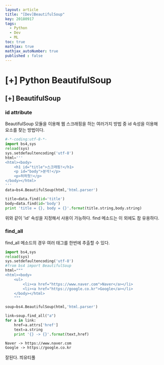 ```yaml
---
layout: article
title: "[Dev]BeautifulSoup"
key: 20180917
tags:
  - Python
  - Dev
  - ML
toc: true
mathjax: true
mathjax_autoNumber: true
published : false
---
```


# [+] Python BeautifulSoup

## [+] BeautifulSoup

### id attribute

BeautifulSoup 모듈을 이용해 웹 스크래핑을 하는 여러가지 방법 중 id 속성을 이용해 요소를 찾는 방법이다.

```python
#-*-coding:utf-8-*-
import bs4,sys
reload(sys)
sys.setdefaultencoding('utf-8')
html='''
<html><body>
    <h1 id="title">스크래핑!</h1>
    <p id="body">분석!</p>
    <p>허허헛!</p>
</body></html>
'''
data=bs4.BeautifulSoup(html,'html.parser')

title=data.find(id='title')
body=data.find(id='body')
print 'title = {}, body = {}'.format(title.string,body.string)
```

위와 같이 'id' 속성을 지정해서 사용이 가능하다.  find 메소드는 이 외에도 참 유용하다.

### find_all

find_all 메소드의 경우 여러 태그를 한번에 추출할 수 있다.

```python
import bs4,sys
reload(sys)
sys.setdefaultencoding('utf-8')
#from bs4 import BeautifulSoup
html="""
<html><body>
    <ul>
        <li><a href="https://www.naver.com">Naver</a></li>
        <li><a href="https://google.co.kr">Google</a></li>
    </body></html>
    """

soup=bs4.BeautifulSoup(html,'html.parser')

link=soup.find_all("a")
for a in link:
    href=a.attrs['href']
    text=a.string
    print '{} -> {}'.format(text,href)
```

```
Naver -> https://www.naver.com
Google -> https://google.co.kr
```

잘된다. 븨유티풀



